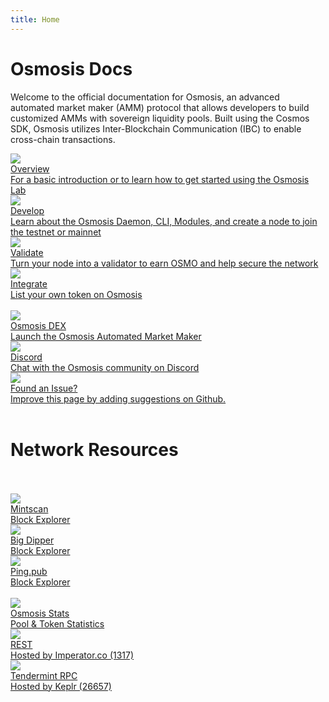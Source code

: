 ```yaml
---
title: Home
---
```


# Osmosis Docs

Welcome to the official documentation for Osmosis, an advanced automated market maker (AMM) protocol that allows developers to build customized AMMs with sovereign liquidity pools. Built using the Cosmos SDK, Osmosis utilizes Inter-Blockchain Communication (IBC) to enable cross-chain transactions.

<div class="cards twoColumn">
  <a href="overview/" class="card">
    <img src="img/book-open-reader-solid.svg" class="filter-icon"/>
    <div class="title">
      Overview
    </div>
    <div class="text">
      For a basic introduction or to learn how to get started using the Osmosis Lab
    </div>
  </a>
  <a href="developing/" class="card">
    <img src="img/code-solid.svg" class="filter-icon"/>
    <div class="title">
      Develop
    </div>
    <div class="text">
      Learn about the Osmosis Daemon, CLI, Modules, and create a node to join the testnet or mainnet 
    </div>
  </a>

  <a href="validators/" class="card">
    <img src="img/circle-check-solid.svg" class="filter-icon"/>
    <div class="title">
      Validate
    </div>
    <div class="text">
      Turn your node into a validator to earn OSMO and help secure the network
    </div>
  </a>

  <a href="integrate/" class="card">
    <img src="img/code-pull-request-solid.svg" class="filter-icon"/>
    <div class="title">
      Integrate
    </div>
    <div class="text">
      List your own token on Osmosis
    </div>
  </a>

</div>

<br />

<div class="cards threeColumn">
  <a href="https://app.osmosis.zone/" class="card lg" target="_blank">
    <img src="img/osmologo.svg">
    <div class="title">
     Osmosis DEX 
    </div>
    <div class="text">
      Launch the Osmosis Automated Market Maker
    </div>
  </a>
<a href="https://discord.gg/x3eRgAWbhw" class="card lg" target="_blank">
    <img src="img/discord.svg">
    <div class="title">
     Discord
    </div>
    <div class="text">
      Chat with the Osmosis community on Discord
    </div>
  </a>
  <a href="https://github.com/osmosis-labs/osmosis" class="card lg" target="_blank">
    <img src="img/github.svg">
    <div class="title">
    Found an Issue? 
    </div>
    <div class="text">
    Improve this page by adding suggestions on Github.
    </div>
  </a>
</div>

<br />

# Network Resources
<br />
<br />
<div class="cards threeColumn">
  <a href="https://mintscan.io/osmosis" class="card lg" target="_blank">
    <img src="img/mintscan.png">
    <div class="title">
     Mintscan 
    </div>
    <div class="text">
     Block Explorer
    </div>
  </a>
  <a href="https://osmosis.bigdipper.live" class="card lg" target="_blank">
    <img src="img/bigdipper.png">
    <div class="title">
     Big Dipper
    </div>
    <div class="text">
     Block Explorer
    </div>
  </a>
  <a href="https://ping.pub/osmosis" class="card lg" target="_blank">
    <img src="img/ping.png">
    <div class="title">
     Ping.pub
    </div>
    <div class="text">
     Block Explorer
    </div>
  </a>
</div>
<br />
<div class="cards threeColumn">
  <a href="https://info.osmosis.zone/" class="card lg" target="_blank">
    <img src="img/stats_app.png">
    <div class="title">
      Osmosis Stats
    </div>
    <div class="text">
     Pool & Token Statistics
    </div>
  </a>
  <a href="https://api-osmosis.imperator.co/swagger" class="card lg" target="_blank">
    <img src="img/swagger.png">
    <div class="title">
     REST
    </div>
    <div class="text">
     Hosted by Imperator.co (1317)
    </div>
  </a>
  <a href="https://rpc-osmosis.keplr.app/" class="card lg" target="_blank">
    <img src="img/tender-rpc.png">
    <div class="title">
     Tendermint RPC
    </div>
    <div class="text">
     Hosted by Keplr (26657)
    </div>
  </a>
</div>
